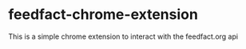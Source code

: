 # feedfact-chrome-extension
This is a simple chrome extension to interact with the feedfact.org api
